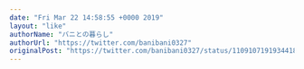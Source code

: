 ```yaml
---
date: "Fri Mar 22 14:58:55 +0000 2019"
layout: "like"
authorName: "バニとの暮らし"
authorUrl: "https://twitter.com/banibani0327"
originalPost: "https://twitter.com/banibani0327/status/1109107191934418944"
---
```

